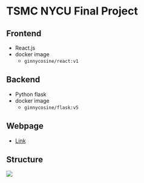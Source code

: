 # TSMC NYCU Final Project
## Frontend
- React.js
- docker image
    - `ginnycosine/react:v1`

## Backend
- Python flask
- docker image
    - `ginnycosine/flask:v5`

## Webpage
- [Link](http://34.81.219.181:3000/trend)

## Structure
![](https://i.imgur.com/jvvY6II.png)